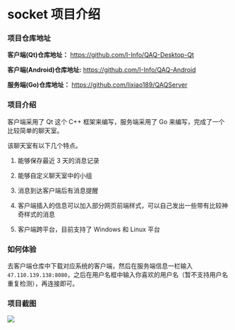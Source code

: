 # socket 项目介绍

### 项目仓库地址

**客户端(Qt)仓库地址：** https://github.com/I-Info/QAQ-Desktop-Qt

**客户端(Android)仓库地址:** https://github.com/I-Info/QAQ-Android

**服务端(Go)仓库地址：** https://github.com/lixiao189/QAQServer

### 项目介绍

客户端采用了 Qt 这个 C++ 框架来编写，服务端采用了 Go 来编写，完成了一个比较简单的聊天室。

该聊天室有以下几个特点。

1. 能够保存最近 3 天的消息记录

2. 能够自定义聊天室中的小组

3. 消息到达客户端后有消息提醒

4. 客户端插入的信息可以加入部分网页前端样式，可以自己发出一些带有比较神奇样式的消息

5. 客户端跨平台，目前支持了 Windows 和 Linux 平台

### 如何体验

去客户端仓库中下载对应系统的客户端，然后在服务端信息一栏输入`47.110.139.138:8080`，之后在用户名框中输入你喜欢的用户名（暂不支持用户名重复检测），再连接即可。

### 项目截图

![](https://i.loli.net/2021/04/05/8ZplKhfcJCjHsIm.png)
